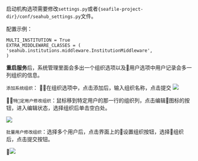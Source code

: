 启动机构选项需要修改`settings.py`或者`{seafile-project-dir}/conf/seahub_settings.py`文件。

配置示例：
```
MULTI_INSTITUTION = True
EXTRA_MIDDLEWARE_CLASSES = (
'seahub.institutions.middleware.InstitutionMiddleware',
)    
```

**重启服务**后，系统管理里面会多出一个组织选项以及用户选项中用户记录会多一列组织的信息。


`添加系统组织`： 在组织选项中，点击添加后，输入组织名称，点击提交
![](https://raw.githubusercontent.com/zMingGit/Picture/master/institution/addInst.png)

`特定用户修改组织`：鼠标移到特定用户的那一行的组织列，点击编辑图标的按钮，进入编辑状态，选择组织后单击空白处。


![](https://raw.githubusercontent.com/zMingGit/Picture/master/institution/userInst.png)


`批量用户修改组织`：选择多个用户后，点击界面上的设置组织按钮，选择组织后，点击提交按钮。

![](https://raw.githubusercontent.com/zMingGit/Picture/master/institution/usersInst.png)
